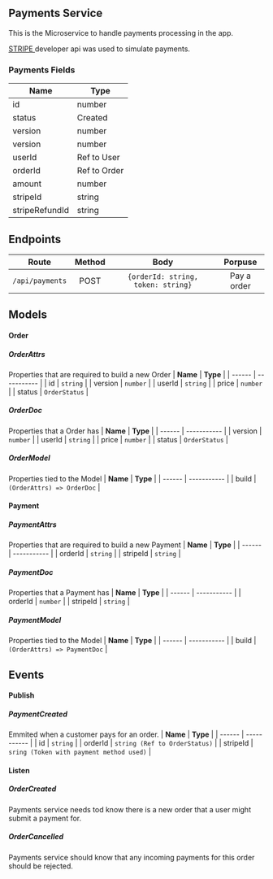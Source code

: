 ## Payments Service
This is the Microservice to handle payments processing in the app.

[STRIPE ](https://market.strapi.io/plugins/strapi-stripe) developer api was used to simulate payments.

### Payments Fields

| **Name** | **Type** |
| ------ | ----------- |
| id | number |
| status   | Created | Failed | Completed |
| version | number |
| version | number |
| userId | Ref to User |
| orderId | Ref to Order |
| amount | number |
| stripeId | string |
| stripeRefundId | string |


## Endpoints
| **Route** | **Method** | **Body** | **Porpuse** |
| :------: | :-----------: | :-----------: | :-----------: |
| `/api/payments` | POST | `{orderId: string, token: string}` | Pay a order

## Models
#### Order

##### OrderAttrs
Properties that are required to build a new Order
| **Name** | **Type** |
| ------ | ----------- |
| id   | `string` |
| version | `number` |
| userId | `string` |
| price | `number` |
| status | `OrderStatus` |

##### OrderDoc
Properties that a Order has
| **Name** | **Type** |
| ------ | ----------- |
| version | `number` |
| userId   | `string` |
| price | `number` |
| status | `OrderStatus` |

##### OrderModel
Properties tied to the Model
| **Name** | **Type** |
| ------ | ----------- |
| build   | `(OrderAttrs) => OrderDoc` |


#### Payment

##### PaymentAttrs
Properties that are required to build a new Payment
| **Name** | **Type** |
| ------ | ----------- |
| orderId   | `string` |
| stripeId | `string` |

##### PaymentDoc
Properties that a Payment has
| **Name** | **Type** |
| ------ | ----------- |
| orderId | `number` |
| stripeId   | `string` |

##### PaymentModel
Properties tied to the Model
| **Name** | **Type** |
| ------ | ----------- |
| build   | `(OrderAttrs) => PaymentDoc` |


## Events

#### Publish
##### PaymentCreated
Emmited when a customer pays for an order.
| **Name** | **Type** |
| ------ | ----------- |
| id   | `string` |
| orderId | `string (Ref to OrderStatus)` |
| stripeId | `sring (Token with payment method used)` |

#### Listen
##### OrderCreated
Payments service needs tod know there is a new order that a user might submit a payment for.

##### OrderCancelled
Payments service should know that any incoming payments for this order should be rejected.